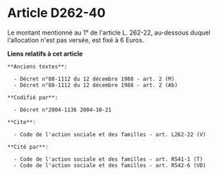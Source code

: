 # Article D262-40

Le montant mentionné au 1° de l'article L. 262-22, au-dessous duquel l'allocation n'est pas versée, est fixé à 6 Euros.

**Liens relatifs à cet article**

	**Anciens textes**:

	  - Décret n°88-1112 du 12 décembre 1988 - art. 2 (M)
	  - Décret n°88-1112 du 12 décembre 1988 - art. 2 (Ab)

	**Codifié par**:

	  - Décret n°2004-1136 2004-10-21

	**Cite**:

	  - Code de l'action sociale et des familles - art. L262-22 (V)

	**Cité par**:

	  - Code de l'action sociale et des familles - art. R541-1 (T)
	  - Code de l'action sociale et des familles - art. R542-6 (VD)
